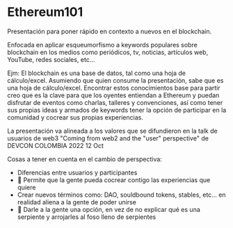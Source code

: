 # Ethereum101
Presentación para poner rápido en contexto a nuevos en el blockchain.

Enfocada en aplicar esqueumorfismo a keywords populares sobre blockchain en los medios como periódicos, tv, noticias, artículos web, YouTube, redes sociales, etc...

Ejm: El blockchain es una base de datos, tal como una hoja de cálculo/excel. Asumiendo que quien consume la presentación, sabe que es una hoja de cálculo/excel. Encontrar estos conocimientos base para partir creo que es la clave para que los oyentes entiendan a Ethereum y puedan disfrutar de eventos como charlas, talleres y convenciones, así como tener sus propias ideas y armados de keywords tener la opción de participar en la comunidad y cocrear sus propias experiencias.

La presentación va alineada a los valores que se difundieron en la talk de usuarios de web3 "Coming from web2 and the "user" perspective" de DEVCON COLOMBIA 2022 12 Oct

Cosas a tener en cuenta en el cambio de perspectiva:
- Diferencias entre usuarios y participantes
- 🍻 Permite que la gente pueda cocrear contigo las experiencias que quiere
- Crear nuevos términos como: DAO, souldbound tokens, stables, etc... en realidad aliena a la gente de poder unirse
- 🧱 Darle a la gente una opción, en vez de no explicar qué es una serpiente y arrojarles al foso lleno de serpientes
